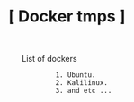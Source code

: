 # [ Docker tmps ]

<br>
    <ul>List of dockers<ul>
   
         1. Ubuntu.    
         2. Kalilinux.
         3. and etc ...
        


